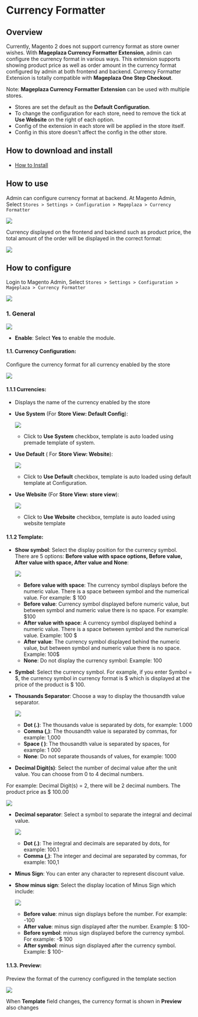 # Currency Formatter

## Overview

Currently, Magento 2 does not support currency format as store owner wishes. With **Mageplaza Currency Formatter Extension**, admin can configure the currency format in various ways. This extension supports showing product price as well as order amount in the currency format configured by admin at both frontend and backend. Currency Formatter Extension is totally compatible with **Mageplaza One Step Checkout**.

Note: **Mageplaza Currency Formatter Extension** can be used with multiple stores. 
- Stores are set the default as the **Default Configuration**.
- To change the configuration for each store, need to remove the tick at **Use Website** on the right of each option.
- Config of the extension in each store will be applied in the store itself.
- Config in this store doesn't affect the config in the other store.

## How to download and install

- [How to Install](https://www.mageplaza.com/install-magento-2-extension/)


## How to use

Admin can configure currency format at backend. At Magento Admin, Select `Stores > Settings > Configuration > Mageplaza > Currency Formatter`

![](https://i.imgur.com/HLjr7kf.png)

Currency displayed on the frontend and backend such as product price, the total amount of the order will be displayed in the correct format:

![](https://i.imgur.com/1lsbwwR.png)

## How to configure

Login to Magento Admin, Select `Stores > Settings > Configuration > Mageplaza > Currency Formatter`

![](https://i.imgur.com/oSNg634.png)

### 1. General

![](https://i.imgur.com/nMhTLWo.png)

- **Enable**: Select **Yes** to enable the module.

#### 1.1. Currency Configuration:

Configure the currency format for all currency enabled by the store

![](https://i.imgur.com/dswJCeC.png)

#### 1.1.1 Currencies:
- Displays the name of the currency enabled by the store
- **Use System** (For **Store View: Default Config**):

  ![](https://i.imgur.com/J3muom0.png)
  - Click to **Use System** checkbox, template is auto loaded using premade template of system.

- **Use Default** ( For **Store View: Website**):

  ![](https://i.imgur.com/QB3H76n.png)
  - Click to **Use Default** checkbox, template is auto loaded using default template at Configuration.
  
- **Use Website** (For **Store View: store view**): 

  ![](https://i.imgur.com/8oWtvmR.png)
  - Click to **Use Website** checkbox, template is auto loaded using website template

#### 1.1.2 Template:

- **Show symbol**: Select the display position for the currency symbol. There are 5 options: **Before value with space options, Before value, After value with space, After value and None**:
  
  ![](https://i.imgur.com/ODbN10i.png)
  - **Before value with space**: The currency symbol displays before the numeric value. There is a space between symbol and the numerical value. For example: $ 100
  - **Before value**: Currency symbol displayed before numeric value, but between symbol and numeric value there is no space. For example: $100
  - **After value with space**: A currency symbol displayed behind a numeric value. There is a space between symbol and the numerical value. Example: 100 $
  - **After value**: The currency symbol displayed behind the numeric value, but between symbol and numeric value there is no space. Example: 100$
  - **None**: Do not display the currency symbol: Example: 100
  
- **Symbol**: Select the currency symbol. For example, if you enter Symbol = $, the currency symbol in currency format is $ which is displayed at the price of the product is $ 100.

- **Thousands Separator**: Choose a way to display the thousandth value separator.
  
  ![](https://i.imgur.com/nLDiGSu.png)
  - **Dot (.)**: The thousands value is separated by dots, for example: 1.000
  - **Comma (,)**: The thousandth value is separated by commas, for example: 1,000
  - **Space ( )**: The thousandth value is separated by spaces, for example: 1 000
  - **None**: Do not separate thousands of values, for example: 1000

- **Decimal Digit(s)**: Select the number of decimal value after the unit value. You can choose from 0 to 4 decimal numbers.

For example: Decimal Digit(s) = 2, there will be 2 decimal numbers. The product price as $ 100.00

![](https://i.imgur.com/wypp291.png)

- **Decimal separator**: Select a symbol to separate the integral and decimal value.
  
  ![](https://i.imgur.com/cTOSFoR.png)
  - **Dot (.)**: The integral and decimals are separated by dots, for example: 100.1
  - **Comma (,)**: The integer and decimal are separated by commas, for example: 100,1

- **Minus Sign**: You can enter any character to represent discount value.

- **Show minus sign**: Select the display location of Minus Sign which include:

  ![](https://i.imgur.com/tX6ghfO.png)
  - **Before value**: minus sign displays before the number. For example: -100
  - **After value**: minus sign displayed after the number. Example: $ 100-
  - **Before symbol**: minus sign displayed before the currency symbol. For example: -$ 100
  - **After symbol**: minus sign displayed after the currency symbol. Example: $ 100-
  
#### 1.1.3. Preview:

Preview the format of the currency configured in the template section

![](https://i.imgur.com/RnuIWvF.png)

When **Template** field changes, the currency format is shown in **Preview** also changes
